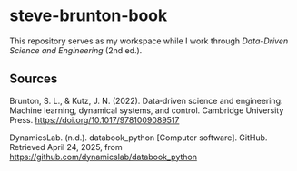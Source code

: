 # steve-brunton-book
This repository serves as my workspace while I work through _Data-Driven Science and Engineering_ (2nd ed.).

## Sources
Brunton, S. L., & Kutz, J. N. (2022). Data‑driven science and engineering: Machine learning, dynamical systems, and control. Cambridge University Press. https://doi.org/10.1017/9781009089517

DynamicsLab. (n.d.). databook_python [Computer software]. GitHub. Retrieved April 24, 2025, from https://github.com/dynamicslab/databook_python


